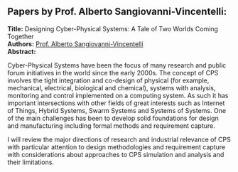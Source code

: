 <h2>Papers by Prof. Alberto Sangiovanni-Vincentelli:</h2>
<p>
<b>Title:</b> Designing Cyber-Physical Systems: A Tale of Two Worlds Coming Together<br />
<b>Authors:</b> <a href="../authors/author_264.html">Prof. Alberto Sangiovanni-Vincentelli</a><br />
<b>Abstract:</b>
<p>Cyber-Physical Systems have been the focus of
many research and public forum initiatives in the world
since the early 2000s. The concept of CPS involves the
tight integration and co-design of physical (for example,
mechanical, electrical, biological and chemical), systems
with analysis, monitoring and control implemented on a
computing system. As such it has important intersections
with other fields of great interests such as Internet of
Things, Hybrid Systems, Swarm Systems and Systems of
Systems. One of the main challenges has been to develop
solid foundations for design and manufacturing including
formal methods and requirement capture.
</p>
<p>
I will review the major directions of research and industrial
relevance of CPS with particular attention to design
methodologies and requirement capture with considerations
about approaches to CPS simulation and analysis and their
limitations.
</p>
</p>